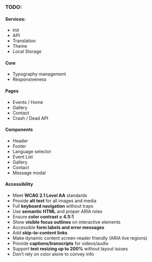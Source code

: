 ### TODO:

#### Services:

- Init
- API
- Translation
- Theme
- Local Storage

#### Core 

- Typography management 
- Responsiveness

#### Pages

- Events / Home
- Gallery
- Contact
- Crash / Dead API

#### Components

- Header
- Footer
- Language selector
- Event List
- Gallery
- Contact
- Message modal

#### Accessibility

- Meet **WCAG 2.1 Level AA** standards
- Provide **alt text** for all images and media
- Full **keyboard navigation** without traps
- Use **semantic HTML** and proper ARIA roles
- Ensure **color contrast ≥ 4.5:1**
- Show **visible focus outlines** on interactive elements
- Accessible **form labels and error messages**
- Add **skip-to-content links**
- Make dynamic content screen-reader friendly (ARIA live regions)
- Provide **captions/transcripts** for videos/audio
- Support **text resizing up to 200%** without layout issues
- Don’t rely on color alone to convey info  
